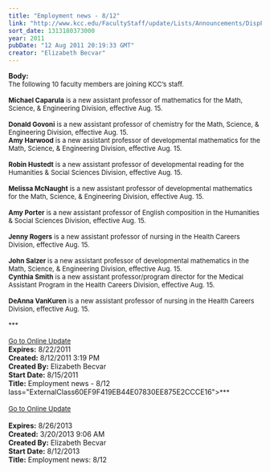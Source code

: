 ```yaml
---
title: "Employment news - 8/12"
link: "http://www.kcc.edu/FacultyStaff/update/Lists/Announcements/DispForm.aspx?ID=403"
sort_date: 1313180373000
year: 2011
pubDate: "12 Aug 2011 20:19:33 GMT"
creator: "Elizabeth Becvar"
---
```


<div><b>Body:</b> <div class="ExternalClass308BBDD3B0A34D1F83FB4F7DCCC55EFB">
<div><font size="2">The following 10 faculty members are joining KCC’s staff.</font></div><font size="2">
<div><br /><strong>Michael Caparula</strong> is a new assistant professor of mathematics for the Math, Science, &amp; Engineering Division, effective Aug. 15.</div>
<div><br /><strong>Donald Govoni</strong> is a new assistant professor of chemistry for the Math, Science, &amp; Engineering Division, effective Aug. 15.<br /></div>
<div><strong>Amy Harwood</strong> is a new assistant professor of developmental mathematics for the Math, Science, &amp; Engineering Division, effective Aug. 15.</div>
<div><br /><strong>Robin Hustedt</strong> is a new assistant professor of developmental reading for the Humanities &amp; Social Sciences Division, effective Aug. 15.</div>
<div><br /><strong>Melissa McNaught</strong> is a new assistant professor of developmental mathematics for the Math, Science, &amp; Engineering Division, effective Aug. 15.</div>
<div><br /><strong>Amy Porter</strong> is a new assistant professor of English composition in the Humanities &amp; Social Sciences Division, effective Aug. 15.</div>
<div><br /><strong>Jenny Rogers</strong> is a new assistant professor of nursing in the Health Careers Division, effective Aug. 15.</div>
<div><br /><strong>John Salzer </strong>is a new assistant professor of developmental mathematics in the Math, Science, &amp; Engineering Division, effective Aug. 15.<br /></div>
<div><strong>Cynthia Smith</strong> is a new assistant professor/program director for the Medical Assistant Program in the Health Careers Division, effective Aug. 15.</div>
<div><br /><strong>DeAnna VanKuren</strong> is a new assistant professor of nursing in the Health Careers Division, effective Aug. 15.</div>
<div> </div>
<div>***</div>
<div> </div>
<div><a href="/FacultyStaff/update/Pages/dailyupdate.aspx">Go to Online Update</a></div></font></div></div>
<div><b>Expires:</b> 8/22/2011</div>
<div><b>Created:</b> 8/12/2011 3:19 PM</div>
<div><b>Created By:</b> Elizabeth Becvar</div>
<div><b>Start Date:</b> 8/15/2011</div>
<div><b>Title:</b> Employment news - 8/12</div>
lass="ExternalClass60EF9F419EB44E07830EE875E2CCCE16"><font size="2">***</font></div>
<div class="ExternalClass60EF9F419EB44E07830EE875E2CCCE16"><font size="2"></font> </div>
<div class="ExternalClass60EF9F419EB44E07830EE875E2CCCE16"><a href="/FacultyStaff/update/Pages/dailyupdate.aspx"><font size="2">Go to Online Update</font></a></div>
<div class="ExternalClass60EF9F419EB44E07830EE875E2CCCE16"><font size="2"></font> </div></div>
<div><b>Expires:</b> 8/26/2013</div>
<div><b>Created:</b> 3/20/2013 9:06 AM</div>
<div><b>Created By:</b> Elizabeth Becvar</div>
<div><b>Start Date:</b> 8/12/2013</div>
<div><b>Title:</b> Employment news: 8/12 </div>
